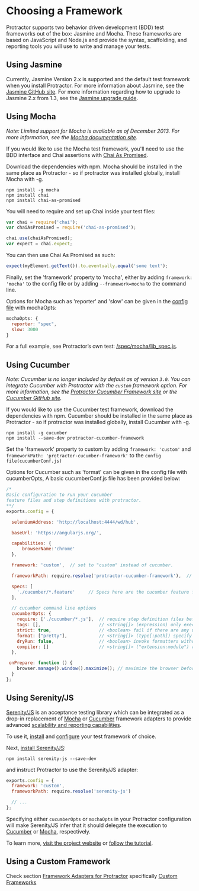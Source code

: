 Choosing a Framework
====================

Protractor supports two behavior driven development (BDD) test frameworks out of the box: Jasmine and Mocha. These frameworks are based on JavaScript and Node.js and provide the syntax, scaffolding, and reporting tools you will use to write and manage your tests.


Using Jasmine
-------------

Currently, Jasmine Version 2.x is supported and the default test framework when you install Protractor. For more information about Jasmine, see the [Jasmine GitHub site](http://jasmine.github.io/). For more information regarding how to upgrade to Jasmine 2.x from 1.3, see the [Jasmine upgrade guide](/docs/jasmine-upgrade.md).


Using Mocha
-----------

_Note: Limited support for Mocha is available as of December 2013. For more information, see the [Mocha documentation site](http://mochajs.org/)._

If you would like to use the Mocha test framework, you'll need to use the BDD interface and Chai assertions with [Chai As Promised](http://chaijs.com/plugins/chai-as-promised).

Download the dependencies with npm. Mocha should be installed in the same place as Protractor - so if protractor was installed globally, install Mocha with -g.

```
npm install -g mocha
npm install chai
npm install chai-as-promised
```

You will need to require and set up Chai inside your test files:

```js
var chai = require('chai');
var chaiAsPromised = require('chai-as-promised');

chai.use(chaiAsPromised);
var expect = chai.expect;
```

You can then use Chai As Promised as such:

```js
expect(myElement.getText()).to.eventually.equal('some text');
```

Finally, set the 'framework' property to 'mocha', either by adding `framework: 'mocha'` to the config file or by adding `--framework=mocha` to the command line.

Options for Mocha such as 'reporter' and 'slow' can be given in the [config file](/spec/mochaConf.js) with mochaOpts:

```js
mochaOpts: {
  reporter: "spec",
  slow: 3000
}
```

For a full example, see Protractor’s own test: [/spec/mocha/lib_spec.js](/spec/mocha/lib_spec.js).


Using Cucumber
--------------

_Note: Cucumber is no longer included by default as of version `3.0`. You can integrate Cucumber with Protractor with the `custom` framework option. For more information, see the [Protractor Cucumber Framework site](https://github.com/mattfritz/protractor-cucumber-framework) or the [Cucumber GitHub site](https://github.com/cucumber/cucumber-js)._


If you would  like to use the Cucumber test framework, download the dependencies with npm. Cucumber should be installed in the same place as Protractor - so if protractor was installed globally, install Cucumber with -g.

```
npm install -g cucumber
npm install --save-dev protractor-cucumber-framework
```

Set the 'framework' property to custom by adding `framework: 'custom'` and `frameworkPath: 'protractor-cucumber-framework'` to the `config file(cucumberConf.js)`

Options for Cucumber such as 'format' can be given in the config file with cucumberOpts, A basic cucumberConf.js file has been provided below:

```js
/*
Basic configuration to run your cucumber
feature files and step definitions with protractor.
**/
exports.config = {

  seleniumAddress: 'http://localhost:4444/wd/hub',

  baseUrl: 'https://angularjs.org/',

  capabilities: {
      browserName:'chrome'
  },

  framework: 'custom',  // set to "custom" instead of cucumber.

  frameworkPath: require.resolve('protractor-cucumber-framework'),  // path relative to the current config file

  specs: [
    './cucumber/*.feature'     // Specs here are the cucumber feature files
  ],

  // cucumber command line options
  cucumberOpts: {
    require: ['./cucumber/*.js'],  // require step definition files before executing features
    tags: [],                      // <string[]> (expression) only execute the features or scenarios with tags matching the expression
    strict: true,                  // <boolean> fail if there are any undefined or pending steps
    format: ["pretty"],            // <string[]> (type[:path]) specify the output format, optionally supply PATH to redirect formatter output (repeatable)
    dryRun: false,                 // <boolean> invoke formatters without executing steps
    compiler: []                   // <string[]> ("extension:module") require files with the given EXTENSION after requiring MODULE (repeatable)
  },

 onPrepare: function () {
    browser.manage().window().maximize(); // maximize the browser before executing the feature files
  }
};
```

Using Serenity/JS
-----------------

[Serenity/JS](http://serenity-js.org) is an acceptance testing library which can be integrated as a drop-in replacement of [Mocha](http://serenity-js.org/mocha/readme.html) or [Cucumber](http://serenity-js.org/cucumber/readme.html) framework adapters to provide advanced [scalability and reporting capabilities](http://serenity-js.org/overview/readme.html).

To use it, [install](http://serenity-js.org/overview/installation.html) and [configure](http://serenity-js.org/overview/configuration.html) your test framework of choice.

Next, [install Serenity/JS](http://serenity-js.org/overview/installation.html):

```
npm install serenity-js --save-dev
```

and instruct Protractor to use the Serenity/JS adapter:

```js
exports.config = {
  framework: 'custom',
  frameworkPath: require.resolve('serenity-js')

  // ...
};
```

Specifying either `cucumberOpts` or `mochaOpts` in your Protractor configuration will make Serenity/JS infer that it should delegate the execution to [Cucumber](https://github.com/cucumber/cucumber-js) or [Mocha](https://mochajs.org/), respectively.

To learn more, [visit the project website](http://serenity-js.org/) or [follow the tutorial](http://serenity-js.org/from-scripts-to-serenity/readme.html).

Using a Custom Framework
------------------------

Check section [Framework Adapters for Protractor](/lib/frameworks/README.md) specifically [Custom Frameworks](/lib/frameworks/README.md#custom-frameworks)
